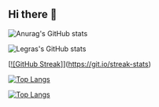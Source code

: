 ## Hi there 👋

![Anurag's GitHub stats](https://github-readme-stats.vercel.app/api?username=lucaslegramante&theme=merko&show_icons=true&show=reviews,discussions_started,discussions_answered,prs_merged,prs_merged_percentage&theme=radical&count_private=true)


![Legras's GitHub stats](https://github-legras-readme-stats-iy0hj2hjj-lucas-legramantes-projects.vercel.app/api?username=lucaslegramante&theme=merko&show_icons=true&show=reviews,discussions_started,discussions_answered,prs_merged,prs_merged_percentage&theme=radical&count_private=true)




[[![GitHub Streak]](https://streak-stats.demolab.com?user=lucaslegramante&theme=merko&locale=pt_BR)](https://git.io/streak-stats)



[![Top Langs](https://github-readme-stats.vercel.app/api/top-langs/?username=lucaslegramante)](https://github.com/anuraghazra/github-readme-stats)

[![Top Langs](https://github-readme-stats.vercel.app/api/top-langs/?username=lucaslegramante&layout=compact)](https://github.com/anuraghazra/github-readme-stats)



<!--
**lucaslegramante/lucaslegramante** is a ✨ _special_ ✨ repository because its `README.md` (this file) appears on your GitHub profile.

Here are some ideas to get you started:

- 🔭 I’m currently working on ...
- 🌱 I’m currently learning ...
- 👯 I’m looking to collaborate on ...
- 🤔 I’m looking for help with ...
- 💬 Ask me about ...
- 📫 How to reach me: ...
- 😄 Pronouns: ...
- ⚡ Fun fact: ...
-->
